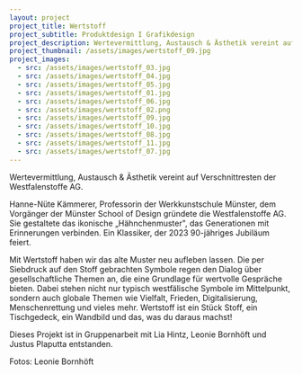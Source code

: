 ```yaml
---
layout: project
project_title: Wertstoff
project_subtitle: Produktdesign I Grafikdesign
project_description: Wertevermittlung, Austausch & Ästhetik vereint auf Verschnittresten der Westfalenstoffe AG. wertstoff ist ein Stück Stoff, ein Tischgedeck, ein Wandbild und das, was du daraus machst! 
project_thumbnail: /assets/images/wertstoff_09.jpg
project_images:
  - src: /assets/images/wertstoff_03.jpg
  - src: /assets/images/wertstoff_04.jpg
  - src: /assets/images/wertstoff_05.jpg
  - src: /assets/images/wertstoff_01.jpg
  - src: /assets/images/wertstoff_06.jpg
  - src: /assets/images/wertstoff_02.png
  - src: /assets/images/wertstoff_09.jpg
  - src: /assets/images/wertstoff_10.jpg
  - src: /assets/images/wertstoff_08.jpg
  - src: /assets/images/wertstoff_11.jpg
  - src: /assets/images/wertstoff_07.jpg
---
```

Wertevermittlung, Austausch & Ästhetik vereint auf Verschnittresten der Westfalenstoffe AG.

Hanne-Nüte Kämmerer, Professorin der Werkkunstschule Münster, dem Vorgänger der Münster School of Design gründete die Westfalenstoffe AG. Sie gestaltete das ikonische „Hähnchenmuster", das Generationen mit Erinnerungen verbinden. Ein Klassiker, der 2023 90-jähriges Jubiläum feiert.

Mit Wertstoff haben wir das alte Muster neu aufleben lassen. Die per Siebdruck auf den Stoff gebrachten Symbole regen den Dialog über gesellschaftliche Themen an, die eine Grundlage für wertvolle Gespräche bieten. Dabei stehen nicht nur typisch westfälische Symbole im Mittelpunkt, sondern auch globale Themen wie Vielfalt, Frieden, Digitalisierung, Menschenrettung und vieles mehr. Wertstoff ist ein Stück Stoff, ein Tischgedeck, ein Wandbild und das, was du daraus machst!

Dieses Projekt ist in Gruppenarbeit mit Lia Hintz, Leonie Bornhöft und Justus Plaputta entstanden.

Fotos: Leonie Bornhöft